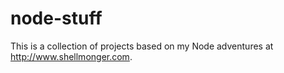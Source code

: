 # node-stuff

This is a collection of projects based on my Node adventures at http://www.shellmonger.com.

